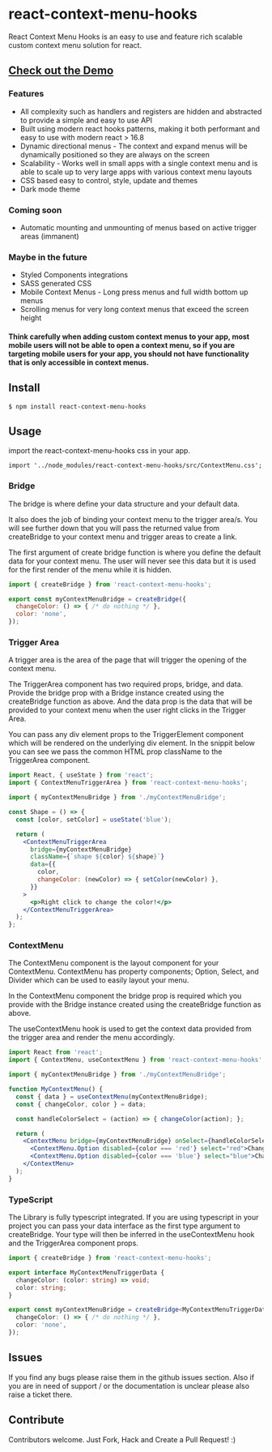 # react-context-menu-hooks

React Context Menu Hooks is an easy to use and feature rich scalable custom context menu solution for react.

## [Check out the Demo](https://jazzbrown1.github.io/react-context-menu-hooks/)

### Features
- All complexity such as handlers and registers are hidden and abstracted to provide a simple and easy to use API
- Built using modern react hooks patterns, making it both performant and easy to use with modern react > 16.8
- Dynamic directional menus - The context and expand menus will be dynamically positioned so they are always on the screen
- Scalability - Works well in small apps with a single context menu and is able to scale up to very large apps with various context menu layouts
- CSS based easy to control, style, update and themes
- Dark mode theme

### Coming soon
- Automatic mounting and unmounting of menus based on active trigger areas (immanent)

### Maybe in the future
- Styled Components integrations
- SASS generated CSS
- Mobile Context Menus - Long press menus and full width bottom up menus
- Scrolling menus for very long context menus that exceed the screen height

#### Think carefully when adding custom context menus to your app, most mobile users will not be able to open a context menu, so if you are targeting mobile users for your app, you should not have functionality that is only accessible in context menus.

## Install
```
$ npm install react-context-menu-hooks
```


## Usage

import the react-context-menu-hooks css in your app.

```tsx
import '../node_modules/react-context-menu-hooks/src/ContextMenu.css';
```


### Bridge

The bridge is where define your data structure and your default data.

It also does the job of binding your context menu to the trigger area/s. You will see further down that you will pass the returned value from createBridge to your context menu and trigger areas to create a link.

The first argument of create bridge function is where you define the default data for your context menu. The user will never see this data but it is used for the first render of the menu while it is hidden.

```js
import { createBridge } from 'react-context-menu-hooks';

export const myContextMenuBridge = createBridge({
  changeColor: () => { /* do nothing */ },
  color: 'none',
});
```

### Trigger Area

A trigger area is the area of the page that will trigger the opening of the context menu. 

The TriggerArea component has two required props, bridge, and data. Provide the bridge prop with a Bridge instance created using the createBridge function as above. And the data prop is the data that will be provided to your context menu when the user right clicks in the Trigger Area.

 You can pass any div element props to the TriggerElement component which will be rendered on the underlying div element. In the snippit below you can see we pass the common HTML prop className to the TriggerArea component.

```jsx
import React, { useState } from 'react';
import { ContextMenuTriggerArea } from 'react-context-menu-hooks';

import { myContextMenuBridge } from './myContextMenuBridge';

const Shape = () => {
  const [color, setColor] = useState('blue');

  return (
    <ContextMenuTriggerArea
      bridge={myContextMenuBridge}
      className={`shape ${color} ${shape}`}
      data={{
        color,
        changeColor: (newColor) => { setColor(newColor) },
      }}
    >
      <p>Right click to change the color!</p>
    </ContextMenuTriggerArea>
  );
};

```

### ContextMenu

The ContextMenu component is the layout component for your ContextMenu. ContextMenu has property components; Option, Select, and Divider which can be used to easily layout your menu.

In the ContextMenu component the bridge prop is required which you provide with the Bridge instance created using the createBridge function as above.

The useContextMenu hook is used to get the context data provided from the trigger area and render the menu accordingly.
```jsx
import React from 'react';
import { ContextMenu, useContextMenu } from 'react-context-menu-hooks';

import { myContextMenuBridge } from './myContextMenuBridge';

function MyContextMenu() {
  const { data } = useContextMenu(myContextMenuBridge);
  const { changeColor, color } = data;

  const handleColorSelect = (action) => { changeColor(action); };

  return (
    <ContextMenu bridge={myContextMenuBridge} onSelect={handleColorSelect}>
      <ContextMenu.Option disabled={color === 'red'} select="red">Change to Red</ContextMenu.Option>
      <ContextMenu.Option disabled={color === 'blue'} select="blue">Change to Blue</ContextMenu.Option>
    </ContextMenu>
  );
}
```

### TypeScript

The Library is fully typescript integrated. If you are using typescript in your project you can pass your data interface as the first type argument to createBridge. Your type will then be inferred in the useContextMenu hook and the TriggerArea component props. 

```ts
import { createBridge } from 'react-context-menu-hooks';

export interface MyContextMenuTriggerData {
  changeColor: (color: string) => void;
  color: string;
}

export const myContextMenuBridge = createBridge<MyContextMenuTriggerData>({
  changeColor: () => { /* do nothing */ },
  color: 'none',
});
```


## Issues

If you find any bugs please raise them in the github issues section. Also if you are in need of support / or the documentation is unclear please also raise a ticket there.


## Contribute

Contributors welcome. Just Fork, Hack and Create a Pull Request! :)
